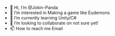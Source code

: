 - 👋 Hi, I’m @Jokin-Panda
- 👀 I’m interested in Making a game like Eudemons
- 🌱 I’m currently learning Unity/C#
- 💞️ I’m looking to collaborate on not sure yet!
- 📫 How to reach me Email

<!---
Jokin-Panda/Jokin-Panda is a ✨ special ✨ repository because its `README.md` (this file) appears on your GitHub profile.
You can click the Preview link to take a look at your changes.
--->
